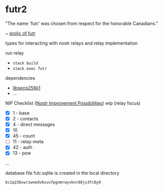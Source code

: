 # futr2

"The name 'futr' was chosen from respect for the honorable Canadians."  
  
~ [prolic of futr](https://github.com/prolic/futr)

types for interacting with nostr relays and relay implementation 

run relay     

- `stack build` 
- `stack exec futr` 

dependencies 

- [libsecp256k1](https://github.com/bitcoin-core/secp256k1#building-with-autotools)
- ...

NIP Checklist ([Nostr Improvement Possibilities](https://github.com/nostr-protocol/nips))
wip (relay focus)
- [x] 1 - base
- [x] 2 - contacts
- [x] 4 - direct messages 
- [x] 10 
- [x] 45 - count
- [ ] 11 - relay-meta
- [x] 42 - auth
- [x] 13 - pow

... 

database file futr.sqlite is created in the local directory   

`bc1q236vwrzwnedv6vuvfpgnmrwyvknc98js3fc6y9`


